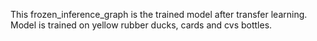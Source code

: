 This frozen_inference_graph is the trained model after transfer learning. Model is trained on yellow rubber ducks, cards and cvs bottles.
